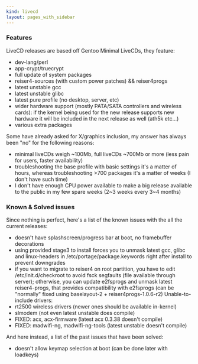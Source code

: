 ```yaml
---
kind: livecd
layout: pages_with_sidebar
---
```

### Features
LiveCD releases are based off Gentoo Minimal LiveCDs, they feature\:

* dev\-lang/perl
* app\-crypt/truecrypt
* full update of system packages 
* reiser4\-sources \(with custom power patches\) && reiser4progs 
* latest unstable gcc
* latest unstable glibc
* latest pure profile \(no desktop, server, etc\)
* wider hardware support \(mostly PATA/SATA controllers and wireless cards\)\: if the kernel being used for the new release supports new hardware it will be included in the next release as well \(ath5k etc\.\.\.\)
* various extra packages

Some have already asked for X/graphics inclusion, my answer has always been \"no\" for the following reasons\:
* minimal liveCDs weigh ~100Mb, full liveCDs ~700Mb or more \(less pain for users, faster availability\)
* troubleshooting the base profile with basic settings it\'s a matter of hours, whereas troubleshooting \>700 packages it\'s a matter of weeks \(I don\'t have such time\)
* I don\'t have enough CPU power available to make a big release available to the public in my few spare weeks \(2~3 weeks every 3~4 months\)

### Known & Solved issues
Since nothing is perfect, here\'s a list of the known issues with the all the current releases\:

* doesn\'t have splashscreen/progress bar at boot, no framebuffer decorations
* using provided stage3 to install forces you to unmask latest gcc, glibc and linux-headers in /etc/portage/package\.keywords right after install to prevent downgrades
* if you want to migrate to reiser4 on root partition, you have to edit /etc/init\.d/checkroot to avoid fsck segfaults \(file available through server\); otherwise, you can update e2fsprogs and unmask latest reiser4\-progs, that provides compatibility with e2fsprogs \(can be \"normally\" fixed using baselayout\-2 \+ reiser4progs\-1\.0\.6\-r2\)
Unable\-to\-include drivers\:
* rt2500 wireless drivers \(newer ones should be available in\-kernel\)
* slmodem \(not even latest unstable does compile\)
* FIXED\: acx, acx\-firmware \(latest acx 0\.3\.38 doesn\'t compile\)
* FIXED\: madwifi\-ng, madwifi\-ng\-tools \(latest unstable doesn\'t compile\)

And here instead, a list of the past issues that have been solved\:

* doesn\'t allow keymap selection at boot \(can be done later with loadkeys\)

